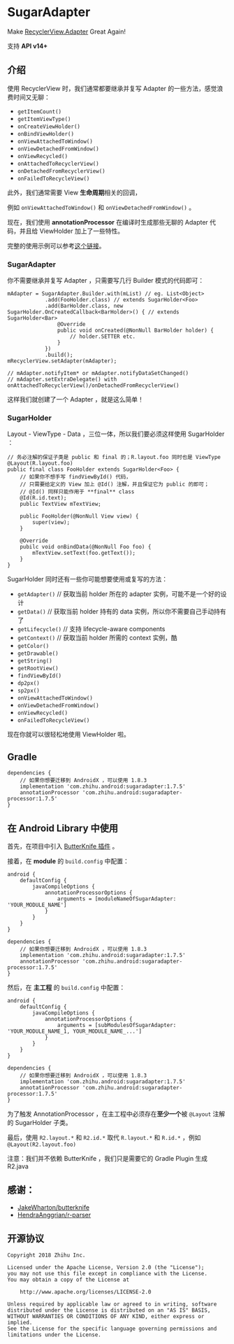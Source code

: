 SugarAdapter
===

Make [RecyclerView.Adapter](https://developer.android.com/reference/android/support/v7/widget/RecyclerView.Adapter.html "RecyclerView.Adapter") Great Again!

支持 **API v14+**

## 介绍

使用 RecyclerView 时，我们通常都要继承并复写 Adapter 的一些方法，感觉浪费时间又无聊：
 
 - `getItemCount()`
 - `getItemViewType()`
 - `onCreateViewHolder()`
 - `onBindViewHolder()`
 - `onViewAttachedToWindow()`
 - `onViewDetachedFromWindow()`
 - `onViewRecycled()`
 - `onAttachedToRecyclerView()`
 - `onDetachedFromRecyclerView()`
 - `onFailedToRecycleView()`

此外，我们通常需要 View **生命周期**相关的回调，

例如 `onViewAttachedToWindow()` 和 `onViewDetachedFromWindow()` 。

现在，我们使用 **annotationProcessor** 在编译时生成那些无聊的 Adapter 代码，并且给 ViewHolder 加上了一些特性。

完整的使用示例可以参考[这个链接](https://github.com/zhihu/SugarAdapter/tree/master/app "zhihu/SugarAdapter/app/")。

### SugarAdapter

你不需要继承并复写 Adapter ，只需要写几行 Builder 模式的代码即可：

    mAdapter = SugarAdapter.Builder.with(mList) // eg. List<Object>
                .add(FooHolder.class) // extends SugarHolder<Foo>
                .add(BarHolder.class, new SugarHolder.OnCreatedCallback<BarHolder>() { // extends SugarHolder<Bar>
                    @Override
                    public void onCreated(@NonNull BarHolder holder) {
                        // holder.SETTER etc.
                    }
                })
                .build();
    mRecyclerView.setAdapter(mAdapter);

    // mAdapter.notifyItem* or mAdapter.notifyDataSetChanged()
    // mAdapter.setExtraDelegate() with onAttachedToRecyclerView()/onDetachedFromRecyclerView()

这样我们就创建了一个 Adapter ，就是这么简单！

### SugarHolder

Layout - ViewType - Data ，三位一体，所以我们要必须这样使用 SugarHolder ：

    // 务必注解的保证子类是 public 和 final 的；R.layout.foo 同时也是 ViewType
    @Layout(R.layout.foo) 
    public final class FooHolder extends SugarHolder<Foo> {
        // 如果你不想手写 findViewById() 代码，
        // 只需要给定义的 View 加上 @Id() 注解，并且保证它为 public 的即可；
        // @Id() 同样只能作用于 **final** class
        @Id(R.id.text);
        public TextView mTextView;

        public FooHolder(@NonNull View view) {
            super(view);
        }

        @Override
        pubilc void onBindData(@NonNull Foo foo) {
            mTextView.setText(foo.getText());
        }
    }

SugarHolder 同时还有一些你可能想要使用或复写的方法：

 - `getAdapter()`   // 获取当前 holder 所在的 adapter 实例，可能不是一个好的设计
 - `getData()`      // 获取当前 holder 持有的 data 实例，所以你不需要自己手动持有了
 - `getLifecycle()` // 支持 lifecycle-aware components
 - `getContext()`   // 获取当前 holder 所需的 context 实例，酷
 - `getColor()`
 - `getDrawable()`
 - `getString()`
 - `getRootView()`
 - `findViewById()`
 - `dp2px()`
 - `sp2px()`
 - `onViewAttachedToWindow()`
 - `onViewDetachedFromWindow()`
 - `onViewRecycled()`
 - `onFailedToRecycleView()`

现在你就可以很轻松地使用 ViewHolder 啦。

## Gradle

    dependencies {
        // 如果你想要迁移到 AndroidX ，可以使用 1.8.3
        implementation 'com.zhihu.android:sugaradapter:1.7.5'
        annotationProcessor 'com.zhihu.android:sugaradapter-processor:1.7.5'
    }

## 在 Android Library 中使用

首先，在项目中引入 [ButterKnife 插件](https://github.com/JakeWharton/butterknife#library-projects "ButterKnife 插件") 。

接着，在 **module** 的 `build.config` 中配置：

    android {
        defaultConfig {
            javaCompileOptions {
                annotationProcessorOptions {
                    arguments = [moduleNameOfSugarAdapter: 'YOUR_MODULE_NAME']
                }
            }
        }
    }

    dependencies {
        // 如果你想要迁移到 AndroidX ，可以使用 1.8.3
        implementation 'com.zhihu.android:sugaradapter:1.7.5' 
        annotationProcessor 'com.zhihu.android:sugaradapter-processor:1.7.5'
    }

然后，在 **主工程** 的 `build.config` 中配置：

    android {
        defaultConfig {
            javaCompileOptions {
                annotationProcessorOptions {
                    arguments = [subModulesOfSugarAdapter: 'YOUR_MODULE_NAME_1, YOUR_MODULE_NAME_...']
                }
            }
        }
    }

    dependencies {
        // 如果你想要迁移到 AndroidX ，可以使用 1.8.3
        implementation 'com.zhihu.android:sugaradapter:1.7.5' 
        annotationProcessor 'com.zhihu.android:sugaradapter-processor:1.7.5'
    }

为了触发 AnnotationProcessor ，在主工程中必须存在**至少一个**被 `@Layout` 注解的 SugarHolder 子类。

最后，使用 `R2.layout.*` 和 `R2.id.*` 取代 `R.layout.*` 和 `R.id.*` ，例如 `@Layout(R2.layout.foo)`

注意：我们并不依赖 ButterKnife ，我们只是需要它的 Gradle Plugin 生成 R2.java

## 感谢：

 - [JakeWharton/butterknife](https://github.com/JakeWharton/butterknife "JakeWharton/butterknife")
 - [HendraAnggrian/r-parser](https://github.com/HendraAnggrian/r-parser "HendraAnggrian/r-parser")

## 开源协议

    Copyright 2018 Zhihu Inc.

    Licensed under the Apache License, Version 2.0 (the "License");
    you may not use this file except in compliance with the License.
    You may obtain a copy of the License at

        http://www.apache.org/licenses/LICENSE-2.0

    Unless required by applicable law or agreed to in writing, software
    distributed under the License is distributed on an "AS IS" BASIS,
    WITHOUT WARRANTIES OR CONDITIONS OF ANY KIND, either express or implied.
    See the License for the specific language governing permissions and
    limitations under the License.
